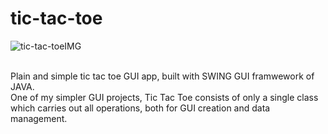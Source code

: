# tic-tac-toe
![tic-tac-toeIMG](https://user-images.githubusercontent.com/68727041/150778778-5befe343-06e7-46d5-bae1-bfb90cac869a.png)


<br>
Plain and simple tic tac toe GUI app, built with SWING GUI framwework of JAVA.<br>
One of my simpler GUI projects, Tic Tac Toe consists of only a single class which carries out all operations, both for GUI creation and data management.


